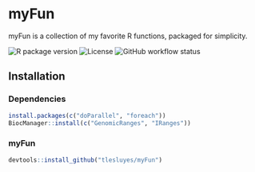 # myFun
myFun is a collection of my favorite R functions, packaged for simplicity.

![R package version](https://img.shields.io/github/r-package/v/tlesluyes/myFun?color=blue) ![License](https://img.shields.io/github/license/tlesluyes/myFun?label=License&color=blue) ![GitHub workflow status](https://img.shields.io/github/actions/workflow/status/tlesluyes/myFun/r.yml?logo=github&label=R%20CMD%20check)

## Installation

### Dependencies
```R
install.packages(c("doParallel", "foreach"))
BiocManager::install(c("GenomicRanges", "IRanges"))
```

### myFun
```R
devtools::install_github("tlesluyes/myFun")
```